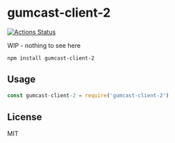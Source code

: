 # gumcast-client-2
[![Actions Status](https://github.com/bcomnes/gumcast-client-2/workflows/tests/badge.svg)](https://github.com/bcomnes/gumcast-client-2/actions)

WIP - nothing to see here

```
npm install gumcast-client-2
```

## Usage

``` js
const gumcast-client-2 = require('gumcast-client-2')
```

## License

MIT
